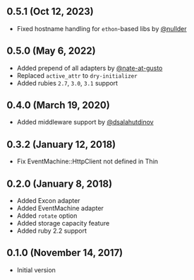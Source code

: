 ## 0.5.1 (Oct 12, 2023) ##

* Fixed hostname handling for `ethon`-based libs by [@nullder](https://github.com/nulldef)

## 0.5.0 (May 6, 2022) ##

* Added prepend of all adapters by [@nate-at-gusto](https://github.com/nate-at-gusto)
* Replaced `active_attr` to `dry-initializer`
* Added rubies `2.7`, `3.0`, `3.1` support


## 0.4.0 (March 19, 2020) ##

* Added middleware support by [@dsalahutdinov](https://github.com/dsalahutdinov)


## 0.3.2 (January 12, 2018) ##

* Fix EventMachine::HttpClient not defined in Thin

## 0.2.0 (January 8, 2018) ##

* Added Excon adapter
* Added EventMachine adapter
* Added `rotate` option
* Added storage capacity feature
* Added ruby 2.2 support


## 0.1.0 (November 14, 2017) ##

* Initial version
